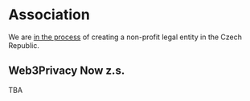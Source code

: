 # Association

We are [in the process](https://github.com/web3privacy/association) of creating a non-profit legal entity in the Czech Republic.

## Web3Privacy Now z.s.

TBA